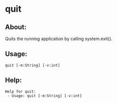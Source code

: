 quit
====================

About:
--------------------
Quits the running application by calling system.exit().

Usage:
--------------------
```
quit [-m:String] [-v:int] 
```

Help:
--------------------
```
Help for quit:
 - Usage: quit [-m:String] [-v:int] 

```
